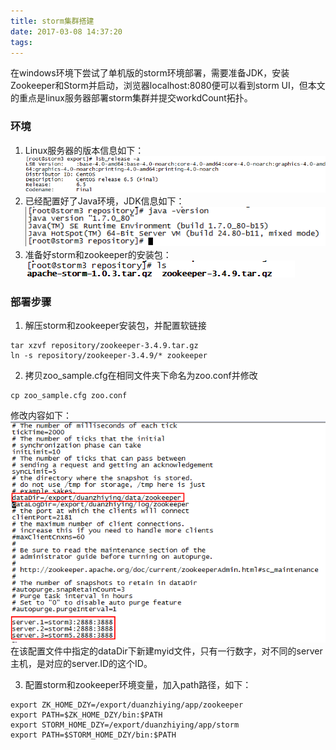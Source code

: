 ```yaml
---
title: storm集群搭建
date: 2017-03-08 14:37:20
tags:
---
```


在windows环境下尝试了单机版的storm环境部署，需要准备JDK，安装Zookeeper和Storm并启动，浏览器localhost:8080便可以看到storm UI，但本文的重点是linux服务器部署storm集群并提交workdCount拓扑。

<!--more-->

### 环境
1. Linux服务器的版本信息如下：
    ![版本信息](/images/posts/2017.3.8/Linux服务器版本信息.png)
2. 已经配置好了Java环境，JDK信息如下：
    ![JDK](/images/posts/2017.3.8/JDK.png)
3. 准备好storm和zookeeper的安装包：
    ![安装包](/images/posts/2017.3.8/安装包.png)

### 部署步骤
1. 解压storm和zookeeper安装包，并配置软链接
```doc 
tar xzvf repository/zookeeper-3.4.9.tar.gz
ln -s repository/zookeeper-3.4.9/* zookeeper
```
2. 拷贝zoo_sample.cfg在相同文件夹下命名为zoo.conf并修改
```
cp zoo_sample.cfg zoo.conf
```
修改内容如下：
    ![配置信息](/images/posts/2017.3.8/zooconf.png)
在该配置文件中指定的dataDir下新建myid文件，只有一行数字，对不同的server主机，是对应的server.ID的这个ID。

3. 配置storm和zookeeper环境变量，加入path路径，如下：
```doc
export ZK_HOME_DZY=/export/duanzhiying/app/zookeeper
export PATH=$ZK_HOME_DZY/bin:$PATH
export STORM_HOME_DZY=/export/duanzhiying/app/storm
export PATH=$STORM_HOME_DZY/bin:$PATH
```
